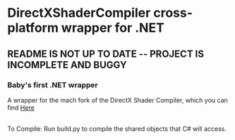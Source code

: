 # DirectXShaderCompiler cross-platform wrapper for .NET

## README IS NOT UP TO DATE -- PROJECT IS INCOMPLETE AND BUGGY

### Baby's first .NET wrapper

A wrapper for the mach fork of the DirectX Shader Compiler, which you can find [Here](https://github.com/hexops/mach-dxcompiler)<br><br>

To Compile: Run build.py to compile the shared objects that C# will access.<br><br>



